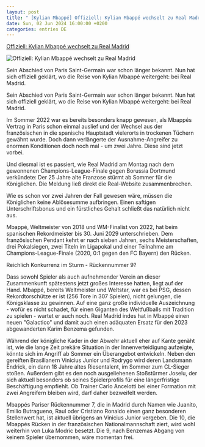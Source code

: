 ```yaml
---
layout: post
title: " [Kylian Mbappé] Offiziell: Kylian Mbappé wechselt zu Real Madrid"
date: Sun, 02 Jun 2024 16:00:00 +0200
categories: entries DE
---
```

[Offiziell: Kylian Mbappé wechselt zu Real Madrid](https://www.kicker.de/transfer-saga-beendet-mbappe-wechselt-zu-real-madrid-994256/artikel)

![Offiziell: Kylian Mbappé wechselt zu Real Madrid](https://derivates.kicker.de/image/upload/c_crop%2Cx_830%2Cy_1296%2Cw_2438%2Ch_1371/w_1200%2Cq_auto/v1/2024/06/03/b7c26c07-25d4-4c1f-8168-57142000e254.jpeg)

Sein Abschied von Paris Saint-Germain war schon länger bekannt. Nun hat sich offiziell geklärt, wo die Reise von Kylian Mbappé weitergeht: bei Real Madrid.

Sein Abschied von Paris Saint-Germain war schon länger bekannt. Nun hat sich offiziell geklärt, wo die Reise von Kylian Mbappé weitergeht: bei Real Madrid.

Im Sommer 2022 war es bereits besonders knapp gewesen, als Mbappés Vertrag in Paris schon einmal auslief und der Wechsel aus der französischen in die spanische Hauptstadt vielerorts in trockenen Tüchern gewähnt wurde. Doch dann verlängerte der Ausnahme-Angreifer zu enormen Konditionen doch noch mal - um zwei Jahre. Diese sind jetzt vorbei.

Und diesmal ist es passiert, wie Real Madrid am Montag nach dem gewonnenen Champions-League-Finale gegen Borussia Dortmund verkündete: Der 25 Jahre alte Franzose stürmt ab Sommer für die Königlichen. Die Meldung ließ direkt die Real-Website zusammenbrechen.

Wie es schon vor zwei Jahren der Fall gewesen wäre, müssen die Königlichen keine Ablösesumme aufbringen. Einen saftigen Unterschriftsbonus und ein fürstliches Gehalt schließt das natürlich nicht aus.

Mbappé, Weltmeister von 2018 und WM-Finalist von 2022, hat beim spanischen Rekordmeister bis 30. Juni 2029 unterschrieben. Dem französischen Pendant kehrt er nach sieben Jahren, sechs Meisterschaften, drei Pokalsiegen, zwei Titeln im Ligapokal und einer Teilnahme am Champions-League-Finale (2020, 0:1 gegen den FC Bayern) den Rücken.

Reichlich Konkurrenz im Sturm - Rückennummer 9?

Dass sowohl Spieler als auch aufnehmender Verein an dieser Zusammenkunft spätestens jetzt großes Interesse hatten, liegt auf der Hand. Mbappé, bereits Weltmeister und Weltstar, war es bei PSG, dessen Rekordtorschütze er ist (256 Tore in 307 Spielen), nicht gelungen, die Königsklasse zu gewinnen. Auf eine ganz große individuelle Auszeichnung - wofür es nicht schadet, für einen Giganten des Weltfußballs mit Tradition zu spielen - wartet er auch noch. Real Madrid indes hat in Mbappé einen neuen "Galactico" und damit auch einen adäquaten Ersatz für den 2023 abgewanderten Karim Benzema gefunden.

Während der königliche Kader in der Abwehr aktuell eher auf Kante genäht ist, wie die lange Zeit prekäre Situation in der Innenverteidigung aufzeigte, könnte sich im Angriff ab Sommer ein Überangebot entwickeln. Neben den gereiften Brasilianern Vinicius Junior und Rodrygo wird deren Landsmann Endrick, ein dann 18 Jahre altes Riesentalent, im Sommer zum CL-Sieger stoßen. Außerdem gibt es den noch ausgeliehenen Stoßstürmer Joselu, der sich aktuell besonders ob seines Spielerprofils für eine längerfristige Beschäftigung empfiehlt. Ob Trainer Carlo Ancelotti bei einer Formation mit zwei Angreifern bleiben wird, darf daher bezweifelt werden.

Mbappés Pariser Rückennummer 7, die in Madrid durch Namen wie Juanito, Emilio Butragueno, Raul oder Cristiano Ronaldo einen ganz besonderen Stellenwert hat, ist aktuell übrigens an Vinicius Junior vergeben. Die 10, die Mbappés Rücken in der französischen Nationalmannschaft ziert, wird wohl weiterhin von Luka Modric besetzt. Die 9, nach Benzemas Abgang von keinem Spieler übernommen, wäre momentan frei.


